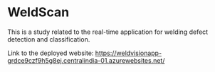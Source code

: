 # WeldScan
This is a study related to the real-time application for welding defect detection and classification.

Link to the deployed website: 
https://weldvisionapp-grdce9czf9h5g8ej.centralindia-01.azurewebsites.net/
